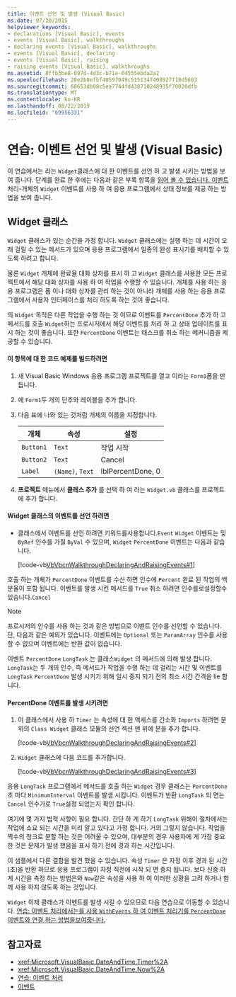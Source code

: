 ```yaml
---
title: 이벤트 선언 및 발생 (Visual Basic)
ms.date: 07/20/2015
helpviewer_keywords:
- declarations [Visual Basic], events
- events [Visual Basic], walkthroughs
- declaring events [Visual Basic], walkthroughs
- events [Visual Basic], declaring
- events [Visual Basic], raising
- raising events [Visual Basic], walkthroughs
ms.assetid: 8ffb3be8-097d-4d3c-b71e-04555ebda2a2
ms.openlocfilehash: 20e2b0efbf40597049c515134f408927f18d5603
ms.sourcegitcommit: 68653db98c5ea7744fd438710248935f70020dfb
ms.translationtype: MT
ms.contentlocale: ko-KR
ms.lasthandoff: 08/22/2019
ms.locfileid: "69956331"
---
```

# <a name="walkthrough-declaring-and-raising-events-visual-basic"></a>연습: 이벤트 선언 및 발생 (Visual Basic)
이 연습에서는 라는 `Widget`클래스에 대 한 이벤트를 선언 하 고 발생 시키는 방법을 보여 줍니다. 단계를 완료 한 후에는 다음과 같은 부록 항목을 [읽어 볼 수 있습니다. 이벤트](../../../../visual-basic/programming-guide/language-features/events/walkthrough-handling-events.md)처리-개체의 `Widget` 이벤트를 사용 하 여 응용 프로그램에서 상태 정보를 제공 하는 방법을 보여 줍니다.  
  
## <a name="the-widget-class"></a>Widget 클래스  
 `Widget` 클래스가 있는 순간을 가정 합니다. `Widget` 클래스에는 실행 하는 데 시간이 오래 걸릴 수 있는 메서드가 있으며 응용 프로그램에서 일종의 완성 표시기를 배치할 수 있도록 하려고 합니다.  
  
 물론 `Widget` 개체에 완료율 대화 상자를 표시 하 고 `Widget` 클래스를 사용한 모든 프로젝트에서 해당 대화 상자를 사용 하 여 작업을 수행할 수 있습니다. 개체를 사용 하는 응용 프로그램은 폼 이나 대화 상자를 관리 하는 것이 아니라 개체를 사용 하는 응용 프로그램에서 사용자 인터페이스를 처리 하도록 하는 것이 좋습니다.  
  
 의 `Widget` 목적은 다른 작업을 수행 하는 것 이므로 이벤트를 `PercentDone` 추가 하 고 메서드를 호출 `Widget`하는 프로시저에서 해당 이벤트를 처리 하 고 상태 업데이트를 표시 하는 것이 좋습니다. 또한 `PercentDone` 이벤트는 태스크를 취소 하는 메커니즘을 제공할 수 있습니다.  
  
#### <a name="to-build-the-code-example-for-this-topic"></a>이 항목에 대 한 코드 예제를 빌드하려면  
  
1. 새 Visual Basic Windows 응용 프로그램 프로젝트를 열고 이라는 `Form1`폼을 만듭니다.  
  
2. 에 `Form1`두 개의 단추와 레이블을 추가 합니다.  
  
3. 다음 표에 나와 있는 것처럼 개체의 이름을 지정합니다.  
  
    |개체|속성|설정|  
    |------------|--------------|-------------|  
    |`Button1`|`Text`|작업 시작|  
    |`Button2`|`Text`|Cancel|  
    |`Label`|`(Name)`, `Text`|lblPercentDone, 0|  
  
4. **프로젝트** 메뉴에서 **클래스 추가** 를 선택 하 여 라는 `Widget.vb` 클래스를 프로젝트에 추가 합니다.  
  
#### <a name="to-declare-an-event-for-the-widget-class"></a>Widget 클래스의 이벤트를 선언 하려면  
  
- 클래스에서 이벤트를 선언 하려면 키워드를사용합니다.`Event` `Widget` 이벤트는 및 `ByRef` 인수를 가질 `ByVal` 수 있으며, `Widget` `PercentDone` 이벤트는 다음과 같습니다.  
  
     [!code-vb[VbVbcnWalkthroughDeclaringAndRaisingEvents#1](~/samples/snippets/visualbasic/VS_Snippets_VBCSharp/VbVbcnWalkthroughDeclaringAndRaisingEvents/VB/Widget.vb#1)]  
  
 호출 하는 개체가 `PercentDone` 이벤트를 수신 하면 인수에 `Percent` 완료 된 작업의 백분율이 포함 됩니다. 이벤트를 발생 시킨 메서드를 `True` 취소 하려면 인수를로설정할수있습니다.`Cancel`  
  
> [!NOTE]
> 프로시저의 인수를 사용 하는 것과 같은 방법으로 이벤트 인수를 선언할 수 있습니다. 단, 다음과 같은 예외가 있습니다. 이벤트에는 `Optional` 또는 `ParamArray` 인수를 사용할 수 없으며 이벤트에는 반환 값이 없습니다.  
  
 이벤트 `PercentDone` `LongTask` 는 클래스`Widget` 의 메서드에 의해 발생 합니다. `LongTask`는 두 개의 인수, 즉 메서드가 작업을 수행 하는 데 걸리는 시간 및 이벤트를 `LongTask` `PercentDone` 발생 시키기 위해 일시 중지 되기 전의 최소 시간 간격을 lie 합니다.  
  
#### <a name="to-raise-the-percentdone-event"></a>PercentDone 이벤트를 발생 시키려면  
  
1. 이 클래스에서 사용 하 `Timer` 는 속성에 대 한 액세스를 간소화 `Imports` 하려면 문 위의 `Class Widget` 클래스 모듈의 선언 섹션 맨 위에 문을 추가 합니다.  
  
     [!code-vb[VbVbcnWalkthroughDeclaringAndRaisingEvents#2](~/samples/snippets/visualbasic/VS_Snippets_VBCSharp/VbVbcnWalkthroughDeclaringAndRaisingEvents/VB/Widget.vb#2)]  
  
2. `Widget` 클래스에 다음 코드를 추가합니다.  
  
     [!code-vb[VbVbcnWalkthroughDeclaringAndRaisingEvents#3](~/samples/snippets/visualbasic/VS_Snippets_VBCSharp/VbVbcnWalkthroughDeclaringAndRaisingEvents/VB/Widget.vb#3)]  
  
 응용 `LongTask` 프로그램에서 메서드를 호출 하는 `Widget` 경우 클래스는 `PercentDone` 초 마다 `MinimumInterval` 이벤트를 발생 시킵니다. 이벤트가 반환 `LongTask` 되 면는 `Cancel` 인수가로 `True`설정 되었는지 확인 합니다.  
  
 여기에 몇 가지 법적 사항이 필요 합니다. 간단 하 게 하기 `LongTask` 위해이 절차에서는 작업에 소요 되는 시간을 미리 알고 있다고 가정 합니다. 거의 그렇지 않습니다. 작업을 짝수의 청크로 분할 하는 것은 어려울 수 있으며, 대부분의 경우 사용자에 게 가장 중요 한 것은 문제가 발생 했음을 표시 하기 전에 경과 하는 시간입니다.  
  
 이 샘플에서 다른 결함을 발견 했을 수 있습니다. 속성 `Timer` 은 자정 이후 경과 된 시간 (초)을 반환 하므로 응용 프로그램이 자정 직전에 시작 되 면 중지 됩니다. 보다 신중 하 게 시간을 측정 하는 방법은와 `Now`같은 속성을 사용 하 여 이러한 상황을 고려 하거나 함께 사용 하지 않도록 하는 것입니다.  
  
 `Widget` 이제 클래스가 이벤트를 발생 시킬 수 있으므로 다음 연습으로 이동할 수 있습니다. [연습: 이벤트 처리에서는를 사용 `WithEvents` 하 여 이벤트 처리기를 `PercentDone` 이벤트와 연결 하는 방법을보여줍니다.](../../../../visual-basic/programming-guide/language-features/events/walkthrough-handling-events.md)  
  
## <a name="see-also"></a>참고자료

- <xref:Microsoft.VisualBasic.DateAndTime.Timer%2A>
- <xref:Microsoft.VisualBasic.DateAndTime.Now%2A>
- [연습: 이벤트 처리](../../../../visual-basic/programming-guide/language-features/events/walkthrough-handling-events.md)
- [이벤트](../../../../visual-basic/programming-guide/language-features/events/index.md)
